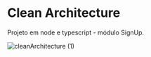 # Clean Architecture
Projeto em node e typescript - módulo SignUp. 

![cleanArchitecture (1)](https://user-images.githubusercontent.com/20817519/111702433-05ef5e80-881b-11eb-94df-264778d6bb4c.png)

